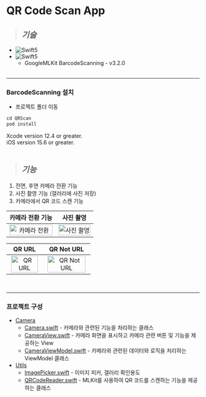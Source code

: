# QR Code Scan App

>## <I> 기술 </I>
* <img src="https://img.shields.io/badge/Swift5-v5.8.0-9cf?logo=Swift" alt="Swift5" />
* <img src="https://img.shields.io/badge/Cocoapods-v1.12.0-red?logo=Cocoapods" alt="Swift5" />

  - GoogleMLKit BarcodeScanning - v3.2.0
<br/><br/>
----

### BarcodeScanning 설치
* 프로젝트 폴더 이동
```Swift
cd QRScan
pod install
 ```
 Xcode version 12.4 or greater. <br />
 iOS version 15.6 or greater.
 <br/><br/>

>## <I> 기능 </I>
1. 전면, 후면 카메라 전환 기능
2. 사진 촬영 기능 (갤러리에 사진 저장)
3. 카메라에서 QR 코드 스캔 기능

|                   카메라 전환 기능                   |                  사진 촬영                    |
| :----------------------------------------------------------: | :----------------------------------------------------------: |
| <img src="https://github.com/YHJeongg/QR_Scan_iOS/assets/97114061/5da95c5d-7dc3-410a-a5d9-da5afd1392ea" alt="카메라 전환" width=100%> | <img src="https://github.com/YHJeongg/QR_Scan_iOS/assets/97114061/e776b550-ac5c-4974-aa1a-1187c963da52" alt="사진 촬영" width=100%> |

|                QR URL                 |                     QR Not URL                      |
| :----------------------------------------------------------: | :----------------------------------------------------------: |
| <img src="https://github.com/YHJeongg/QR_Scan_iOS/assets/97114061/c2b15919-3c65-4310-86b1-ca94d4640efb" alt="QR URL" width=95%> | <img src="https://github.com/YHJeongg/QR_Scan_iOS/assets/97114061/77bc46ba-5a38-4a33-9e9d-8abb49480c5f" alt="QR Not URL" width=95%> |

<br />

----
### 프로젝트 구성
- [Camera](https://github.com/YHJeongg/QR_Scan_iOS/tree/main/QRScan/QRScan/Camera)
  - [Camera.swift](https://github.com/YHJeongg/QR_Scan_iOS/blob/main/QRScan/QRScan/Camera/Camera.swift) - 카메라와 관련된 기능을 처리하는 클래스
  - [CameraView.swift](https://github.com/YHJeongg/QR_Scan_iOS/blob/main/QRScan/QRScan/Camera/CameraView.swift) - 카메라 화면을 표시하고 카메라 관련 버튼 및 기능을 제공하는 View
  - [CameraViewModel.swift](https://github.com/YHJeongg/QR_Scan_iOS/blob/main/QRScan/QRScan/Camera/CameraViewModel.swift) - 카메라와 관련된 데이터와 로직을 처리하는 ViewModel 클래스
- [Utils](https://github.com/YHJeongg/QR_Scan_iOS/tree/main/QRScan/QRScan/Utils)
  - [ImagePicker.swift](https://github.com/YHJeongg/QR_Scan_iOS/blob/main/QRScan/QRScan/Utils/ImagePicker.swift) - 이미지 피커, 갤러리 확인용도
  - [QRCodeReader.swift](https://github.com/YHJeongg/QR_Scan_iOS/blob/main/QRScan/QRScan/Utils/QRCodeReader.swift) - MLKit를 사용하여 QR 코드를 스캔하는 기능을 제공하는 클래스